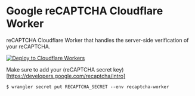 # Google reCAPTCHA Cloudflare Worker
reCAPTCHA Cloudflare Worker that handles the server-side verification of your reCAPTCHA.


[![Deploy to Cloudflare Workers](https://deploy.workers.cloudflare.com/button)](https://deploy.workers.cloudflare.com/?url=https://github.com/HR/recaptcha-worker)

Make sure to add your (reCAPTCHA secret key)[https://developers.google.com/recaptcha/intro]

```
$ wrangler secret put RECAPTCHA_SECRET --env recaptcha-worker
```